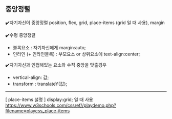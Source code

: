 <h2>중앙정렬</h2>


✔️자기자신이 중앙정렬
position, flex, grid, place-items (grid 일 때 사용), margin

✔️수평 중앙정렬
- 블록요소 : 자기자신에게 margin:auto;
- 인라인 (+ 인라인블록) : 부모요소 or 상위요소에 text-align:center;

✔️자기자신과 인접해있는 요소와 수직 중앙을 맞출경우
- vertical-align: 값;
- transform : translateY(값);


--------------------------------------------------------------------------------
[ place-items 설명 ]
display:grid; 일 때 사용
https://www.w3schools.com/cssref//playdemo.php?filename=playcss_place-items
